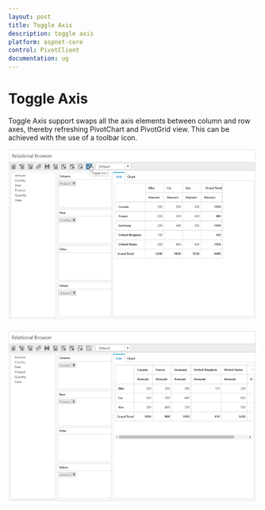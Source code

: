 ```yaml
---
layout: post
title: Toggle Axis
description: toggle axis
platform: aspnet-core
control: PivotClient
documentation: ug
---
```


# Toggle Axis


Toggle Axis support swaps all the axis elements between column and row axes, thereby refreshing PivotChart and PivotGrid view. This can be achieved with the use of a toolbar icon.

![](Toggle-Axis_images/toggleaxisbefore.png)

![](Toggle-Axis_images/toggleaxisafter.png)

